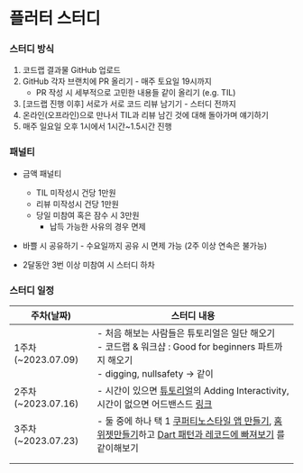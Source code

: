 # 플러터 스터디 

### 스터디 방식 

1. 코드랩 결과물 GitHub 업로드
2. GitHub 각자 브랜치에 PR 올리기 - 매주 토요일 19시까지
    - PR 작성 시 세부적으로 고민한 내용들 같이 올리기 (e.g. TIL)
3. [코드랩 진행 이후] 서로가 서로 코드 리뷰 남기기 - 스터디 전까지
4. 온라인(오프라인)으로 만나서 TIL과 리뷰 남긴 것에 대해 돌아가며 얘기하기
5. 매주 일요일 오후 1시에서 1시간~1.5시간 진행


### 패널티
- 금액 패널티
    - TIL 미작성시 건당 1만원
    - 리뷰 미작성시 건당 1만원
    - 당일 미참여 혹은 잠수 시 3만원
        - 납득 가능한 사유의 경우 면제

- 바쁠 시 공유하기 - 수요일까지 공유 시 면제 가능 (2주 이상 연속은 불가능)

- 2달동안 3번 이상 미참여 시 스터디 하차


### 스터디 일정 
| 주차(날짜) | 스터디 내용 |
| --|--|
| 1주차 (~2023.07.09) | - 처음 해보는 사람들은 튜토리얼은 일단 해오기 <br>- 코드랩 & 워크샵 : Good for beginners 파트까지 해오기<br> - digging, nullsafety → 같이|
| 2주차 (~2023.07.16)  | - 시간이 있으면 [튜토리얼](https://docs.flutter.dev/reference/tutorials)의 Adding Interactivity, 시간이 없으면 어드밴스드 [링크](https://dartpad.dev/?id=e7076b40fb17a0fa899f9f7a154a02e8)  |
| 3주차 (~2023.07.23)  | - 둘 중에 하나 택 1 [쿠퍼티노스타일 앱 만들기](https://codelabs.developers.google.com/codelabs/flutter-cupertino#0), [홈 위젯만들기](https://codelabs.developers.google.com/flutter-home-screen-widgets#0)하고 [Dart 패턴과 레코드에 빠져보기](https://codelabs.developers.google.com/codelabs/dart-patterns-records#0) 를 같이해보기  |
|   |   |
|   |   |
